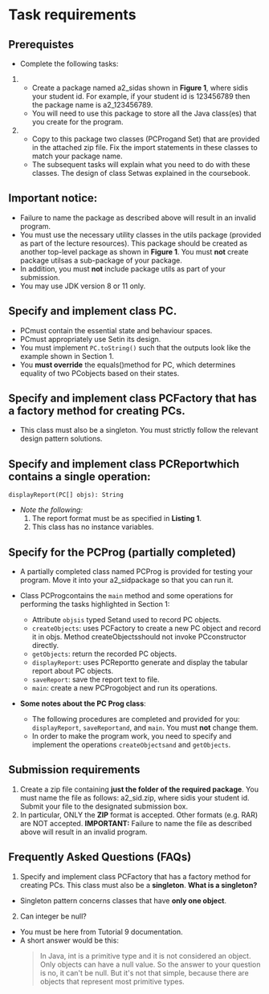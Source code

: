 # Task requirements
## Prerequistes 

- Complete the following tasks:

1.  - Create a package named a2\_sidas shown in **Figure 1**, where sidis your student id. For example, if your student id is 123456789 then the package name is a2\_123456789.
    - You will need to use this package to store all the Java class(es) that you create for the program.

2.  - Copy to this package two classes (PCProgand Set) that are provided in the attached zip file. Fix the import statements in these classes to match your package name.
    - The subsequent tasks will explain what you need to do with these classes. The design of class Setwas explained in the coursebook.

## Important notice: 
+ Failure to name the package as described above will result in an invalid program.
+ You must use the necessary utility classes in the utils package (provided as part of the lecture resources). This package should be created as another top-level package as shown in **Figure 1**. You must **not** create package utilsas a sub-package of your package. 
+ In addition, you must **not** include package utils as part of your submission.
+ You may use JDK version 8 or 11 only.

## Specify and implement class PC.
+ PCmust contain the essential state and behaviour spaces.
+ PCmust appropriately use Setin its design.
+ You must implement ```PC.toString()``` such that the outputs look like the example shown in
Section 1.
+ You **must override** the equals()method for PC, which determines equality of two PCobjects based on their states.

## Specify and implement class PCFactory that has a factory method for creating PCs. 
+ This class must also be a singleton. You must strictly follow the relevant design pattern solutions.

## Specify and implement class PCReportwhich contains a single operation:

```displayReport(PC[] objs): String```

- *Note the following:*
   1. The report format must be as specified in **Listing 1**.
   2. This class has no instance variables.

## Specify for the PCProg (partially completed)
- A partially completed class named PCProg is provided for testing your program. Move it into your a2\_sidpackage so that you can run it. 
- Class PCProgcontains the ```main``` method and some operations for performing the tasks highlighted in Section 1:
  +  Attribute ```objsis``` typed Set<PC>and used to record PC objects.
  +  ```createObjects```: uses PCFactory to create a new PC object and record it in objs. Method createObjectsshould not invoke PCconstructor directly.
  + ```getObjects```: return the recorded PC objects.
  + ```displayReport```: uses PCReportto generate and display the tabular report about PC objects.
  + ```saveReport```: save the report text to file.
  + ```main```: create a new PCProgobject and run its operations.

- **Some notes about the PC Prog class**:
  + The following procedures are completed and provided for you: ```displayReport```, ```saveReportand```, and ```main```. You must **not** change them.
  + In order to make the program work, you need to specify and implement the operations ```createObjectsand``` and ```getObjects```.

## Submission requirements
1. Create a zip file containing **just the folder of the required package**. You must name the file as follows: a2\_sid.zip, where sidis your student id. Submit your file to the designated submission box.
2. In particular, ONLY the **ZIP** format is accepted. Other formats (e.g. RAR) are NOT accepted.
**IMPORTANT:** Failure to name the file as described above will result in an invalid program.
## Frequently Asked Questions (FAQs)
1. Specify and implement class PCFactory that has a factory method for creating PCs. This class must also be a **singleton**. **What is a singleton?**
- Singleton pattern concerns classes that have **only one object**. 
2. Can integer be null?
- You must be here from Tutorial 9 documentation.
- A short answer would be this: 
    > In Java, int is a primitive type and it is not considered an object. Only objects can have a null value. So the answer to your question is no, it can't be null. But it's not that simple, because there are objects that represent most primitive types.
